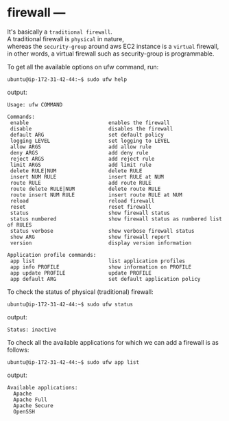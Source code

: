 # firewall — 

It's basically a `traditional firewall`.  
A traditional firewall is `physical` in nature,  
whereas the `security-group` around aws EC2 instance is a `virtual` firewall,  
in other words, a virtual firewall such as security-group is programmable.  

To get all the available options on ufw command, run:  
```shell
ubuntu@ip-172-31-42-44:~$ sudo ufw help
```
output:  
```shell
Usage: ufw COMMAND

Commands:
 enable                          enables the firewall
 disable                         disables the firewall
 default ARG                     set default policy
 logging LEVEL                   set logging to LEVEL
 allow ARGS                      add allow rule
 deny ARGS                       add deny rule
 reject ARGS                     add reject rule
 limit ARGS                      add limit rule
 delete RULE|NUM                 delete RULE
 insert NUM RULE                 insert RULE at NUM
 route RULE                      add route RULE
 route delete RULE|NUM           delete route RULE
 route insert NUM RULE           insert route RULE at NUM
 reload                          reload firewall
 reset                           reset firewall
 status                          show firewall status
 status numbered                 show firewall status as numbered list of RULES
 status verbose                  show verbose firewall status
 show ARG                        show firewall report
 version                         display version information

Application profile commands:
 app list                        list application profiles
 app info PROFILE                show information on PROFILE
 app update PROFILE              update PROFILE
 app default ARG                 set default application policy
```

To check the status of physical (traditional) firewall:  

```shell
ubuntu@ip-172-31-42-44:~$ sudo ufw status
```
output:  
```shell
Status: inactive
```

To check all the available applications for which we can add a firewall is as follows:  
```shell
ubuntu@ip-172-31-42-44:~$ sudo ufw app list
```
output:  
```shell
Available applications:
  Apache
  Apache Full
  Apache Secure
  OpenSSH
```

